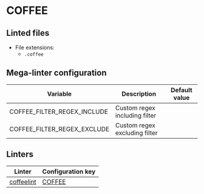 <!-- markdownlint-disable MD003 MD020 MD033 MD041 -->
<!-- Generated by .automation/build.py, please do not update manually -->
# COFFEE

## Linted files

- File extensions:
  - `.coffee`

## Mega-linter configuration

| Variable | Description | Default value |
| ----------------- | -------------- | -------------- |
| COFFEE_FILTER_REGEX_INCLUDE | Custom regex including filter |  |
| COFFEE_FILTER_REGEX_EXCLUDE | Custom regex excluding filter |  |

## Linters

| Linter | Configuration key |
| ------ | ----------------- |
| [coffeelint](https://github.com/nvuillam/mega-linter/tree/master/docs/descriptors/coffee_coffeelint.md#readme) | [COFFEE](https://github.com/nvuillam/mega-linter/tree/master/docs/descriptors/coffee_coffeelint.md#readme) |
